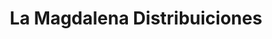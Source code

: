 ---
title: "La Magdalena Distribuiciones"
url: /dina-huapi/la-magdalena-distribuiciones/
shop: Großhandel
---